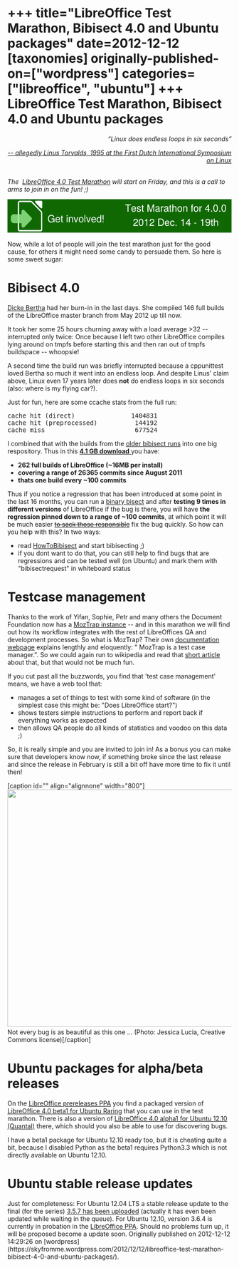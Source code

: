 +++
title="LibreOffice Test Marathon, Bibisect 4.0 and Ubuntu packages"
date=2012-12-12
[taxonomies]
originally-published-on=["wordpress"]
categories=["libreoffice", "ubuntu"]
+++
LibreOffice Test Marathon, Bibisect 4.0 and Ubuntu packages
===========================================================

<p style="text-align:right;"><em>“Linux does endless loops in six seconds”</em></p>
<p style="text-align:right;"><a href="http://www.linuxjournal.com/article/1026"><em>-- allegedly Linus Torvalds, 1995 at the First Dutch International Symposium on Linux</em></a></p>

<address> </address><address>The  <a href="http://wiki.documentfoundation.org/QA/Test_Marathon_LibreOffice_4.0">LibreOffice 4.0 Test Marathon</a> will start on Friday, and this is a call to arms to join in on the fun! ;)</address>
<p style="text-align:center;"><a href="http://wiki.documentfoundation.org/QA/Test_Marathon_LibreOffice_4.0" rel="attachment wp-att-278"><img class="aligncenter size-full wp-image-278" alt="GIn_BHS400-800" src="/static/img/wp/2012/12/gin_bhs400-800.png" width="519" height="75" /></a></p>
Now, while a lot of people will join the test marathon just for the good cause, for others it might need some candy to persuade them. So here is some sweet sugar:
<h1>Bibisect 4.0</h1>
<a href="http://skyfromme.wordpress.com/2012/11/12/dicke-bertha-online/">Dicke Bertha</a> had her burn-in in the last days. She compiled 146 full builds of the LibreOffice master branch from May 2012 up till now.

It took her some 25 hours churning away with a load average &gt;32 -- interrupted only twice: Once because I left two other LibreOffice compiles lying around on tmpfs before starting this and then ran out of tmpfs buildspace -- whoopsie!

A second time the build run was briefly interrupted because a cppunittest loved Bertha so much it went into an endless loop. And despite Linus' claim above, Linux even 17 years later does <strong>not</strong> do endless loops in six seconds (also: where is my flying car?).

Just for fun, here are some ccache stats from the full run:
<pre>cache hit (direct)               1404831
cache hit (preprocessed)          144192
cache miss                        677524</pre>
I combined that with the builds from the <a href="http://wiki.documentfoundation.org/QA/HowToBibisect">older bibisect runs</a> into one big respository. Thus in this <a href="http://people.canonical.com/~bjoern/bibisect-4.0.tar.xz"><strong>4.1 GB download</strong> </a>you have:
<ul>
	<li><strong>262 full builds of LibreOffice (~16MB per install)
</strong></li>
	<li><strong>covering a range of 26365 commits since August 2011</strong></li>
	<li><strong>thats one build every ~100 commits</strong></li>
</ul>
Thus if you notice a regression that has been introduced at some point in the last 16 months, you can run a <a href="https://www.youtube.com/watch?v=SA88flop4MM">binary bisect</a> and after <strong>testing 9 times in different versions</strong> of LibreOffice if the bug is there, you will have <strong>the regression pinned down to a range of ~100 commits</strong>, at which point it will be much easier <a href="https://www.youtube.com/watch?v=QZJC5ORod7I"><del>to sack those responsible</del></a> fix the bug quickly. So how can you help with this? In two ways:
<ul>
	<li>read <a href="http://wiki.documentfoundation.org/QA/HowToBibisect">HowToBibisect</a> and start bibisecting ;)</li>
	<li>if you dont want to do that, you can still help to find bugs that are regressions and can be tested well (on Ubuntu) and mark them with "bibisectrequest" in whiteboard status</li>
</ul>
<h1>Testcase management</h1>
Thanks to the work of Yifan, Sophie, Petr and many others the Document Foundation now has a <a href="http://vm12.documentfoundation.org/manage/cases/">MozTrap instance</a> -- and in this marathon we will find out how its workflow integrates with the rest of LibreOffices QA and development processes. So what is MozTrap? Their own <a href="https://moztrap.readthedocs.org/en/1.0.X/">documentation webpage</a> explains lengthly and eloquently: " MozTrap is a test case manager.". So we could again run to wikipedia and read that <a href="http://en.wikipedia.org/wiki/Test_management_tools">short article</a> about that, but that would not be much fun.

If you cut past all the buzzwords, you find that 'test case management' means, we have a web tool that:
<ul>
	<li>manages a set of things to test with some kind of software (in the simplest case this might be: "Does LibreOffice start?")</li>
	<li>shows testers simple instructions to perform and report back if everything works as expected</li>
	<li>then allows QA people do all kinds of statistics and voodoo on this data ;)</li>
</ul>
So, it is really simple and you are invited to join in! As a bonus you can make sure that developers know now, if something broke since the last release and since the release in February is still a bit off have more time to fix it until then!

[caption id="" align="alignnone" width="800"]<img class=" " alt="" src="http://nextdoornature.files.wordpress.com/2011/07/firefly-by-jessica-lucia-cc.jpg?w=800&amp;h=533" width="800" height="533" /> Not every bug is as beautiful as this one ... (Photo: Jessica Lucia, Creative Commons license)[/caption]
<h1>Ubuntu packages for alpha/beta releases</h1>
On the <a href="https://launchpad.net/~libreoffice/+archive/libreoffice-prereleases">LibreOffice prereleases PPA</a> you find a packaged version of <a href="https://launchpad.net/~libreoffice/+archive/libreoffice-prereleases/+sourcepub/2834822/+listing-archive-extra">LibreOffice 4.0 beta1 for Ubuntu Raring</a> that you can use in the test marathon. There is also a version of <a href="https://launchpad.net/~libreoffice/+archive/libreoffice-prereleases/+sourcepub/2803189/+listing-archive-extra">LibreOffice 4.0 alpha1 for Ubuntu 12.10 (Quantal)</a> there, which should you also be able to use for discovering bugs.

I have a beta1 package for Ubuntu 12.10 ready too, but it is cheating quite a bit, because I disabled Python as the beta1 requires Python3.3 which is not directly available on Ubuntu 12.10.
<h1>Ubuntu stable release updates</h1>
Just for completeness: For Ubuntu 12.04 LTS a stable release update to the final (for the series) <a href="http://launchpadlibrarian.net/124327382/libreoffice_3.5.7-0ubuntu2_source.changes">3.5.7 has been uploaded</a> (actually it has even been updated while waiting in the queue). For Ubuntu 12.10, version 3.6.4 is currently in probation in the <a href="https://launchpad.net/~libreoffice/+archive/ppa/+packages?field.name_filter=&amp;field.status_filter=published&amp;field.series_filter=quantal">LibreOffice PPA</a>. Should no problems turn up, it will be proposed become a update soon.
Originally published on 2012-12-12 14:29:26 on [wordpress](https://skyfromme.wordpress.com/2012/12/12/libreoffice-test-marathon-bibisect-4-0-and-ubuntu-packages/).
